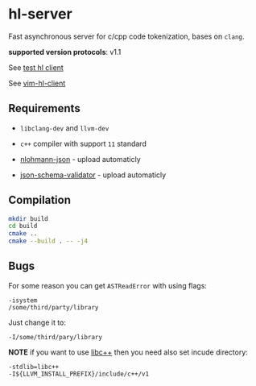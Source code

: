 # hl-server

Fast asynchronous server for c/cpp code tokenization, bases on `clang`.

__supported version protocols__: v1.1

See [test hl client](example/simple_hl_client)

See [vim-hl-client](https://github.com/andrejlevkovitch/vim-hl-client)

## Requirements

- `libclang-dev` and `llvm-dev`

- `c++` compiler with support `11` standard

- [nlohmann-json](https://github.com/nlohmann/json) - upload automaticly

- [json-schema-validator](https://github.com/pboettch/json-schema-validator) - upload automaticly


## Compilation

```sh
mkdir build
cd build
cmake ..
cmake --build . -- -j4
```


## Bugs

For some reason you can get `ASTReadError` with using flags:

```
-isystem
/some/third/party/library
```

Just change it to:

```
-I/some/third/pary/library
```


__NOTE__ if you want to use [libc++](https://libcxx.llvm.org/docs/UsingLibcxx.html)
then you need also set incude directory:

```
-stdlib=libc++
-I${LLVM_INSTALL_PREFIX}/include/c++/v1
```
